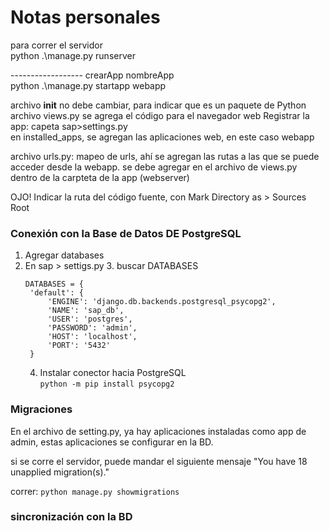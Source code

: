 # Notas personales
para correr el servidor<br>
python .\manage.py runserver<br>

------------------ crearApp nombreApp <br>
python .\manage.py startapp webapp <br>

archivo __init__ no debe cambiar, para indicar que es un paquete de Python
archivo views.py se agrega el código para el navegador web
Registrar la app: capeta sap>settings.py<br>
    en installed_apps, se agregan las aplicaciones web, en este caso webapp <br>

archivo urls.py: mapeo de urls, ahí se agregan las rutas a las que se puede acceder desde la webapp.
se debe agregar en el archivo de views.py dentro de la carpteta de la app (webserver)

OJO! Indicar la ruta del código fuente, con Mark Directory as > Sources Root <br>

### Conexión con la Base de Datos DE PostgreSQL
1. Agregar databases 
2. En sap > settigs.py
   3. buscar DATABASES <br>
   ```
   DATABASES = {
    'default': {
        'ENGINE': 'django.db.backends.postgresql_psycopg2',
        'NAME': 'sap_db',
        'USER': 'postgres',
        'PASSWORD': 'admin',
        'HOST': 'localhost',
        'PORT': '5432'
    }
   ```
   4. Instalar conector hacia PostgreSQL <br>
   ```python -m pip install psycopg2```

### Migraciones
En el archivo de setting.py, ya hay aplicaciones instaladas como app de admin,
estas aplicaciones se configurar en la BD. 

si se corre el servidor, puede mandar el siguiente mensaje
"You have 18 unapplied migration(s)." <br>

correr: ```python manage.py showmigrations```

### sincronización con la BD
````python .\manage.py migrate
````